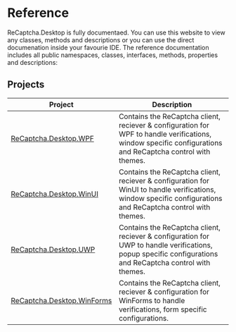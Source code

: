 # Reference
ReCaptcha.Desktop is fully documentaed. You can use this website to view any classes, methods and descriptions or you can use the direct documenation inside your favourie IDE.
The reference documentation includes all public namespaces, classes, interfaces, methods, properties and descriptions:

## Projects

| Project                                                             | Description                                                                                                                                               |
|---------------------------------------------------------------------|-----------------------------------------------------------------------------------------------------------------------------------------------------------|
| [ReCaptcha.Desktop.WPF](/ReCaptcha.Desktop/reference/recaptcha.desktop.wpf/)           | Contains the ReCaptcha client, reciever & configuration for WPF to handle verifications, window specific configurations and ReCaptcha control with themes.             |
| [ReCaptcha.Desktop.WinUI](/ReCaptcha.Desktop/reference/recaptcha.desktop.winui/)       | Contains the ReCaptcha client, reciever & configuration for WinUI to handle verifications, window specific configurations and ReCaptcha control with themes.           |
| [ReCaptcha.Desktop.UWP](/ReCaptcha.Desktop/reference/recaptcha.desktop.uwp/)           | Contains the ReCaptcha client, reciever & configuration for UWP to handle verifications, popup specific configurations and ReCaptcha control with themes.              |
| [ReCaptcha.Desktop.WinForms](/ReCaptcha.Desktop/reference/recaptcha.desktop.winforms/) | Contains the ReCaptcha client, reciever & configuration for WinForms to handle verifications, form specific configurations.                                         |